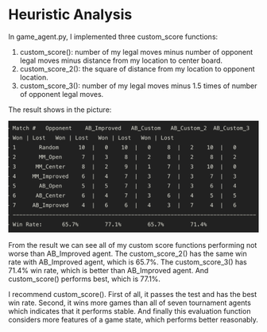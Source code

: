 # Heuristic Analysis
In game_agent.py, I implemented three custom_score functions:

1. custom_score(): number of my legal moves minus number of opponent legal moves minus distance from my location to center board.
2. custom_score_2(): the square of distance from my location to opponent location.
3. custom_score_3(): number of my legal moves minus 1.5 times of number of opponent legal moves.

The result shows in the picture:

![result](media/result.png)

From the result we can see all of my custom score functions performing not worse than AB_Improved agent. The custom_score_2() has the same win rate with AB_Improved agent, which is 65.7%. The custom_score_3() has 71.4% win rate, which is better than AB_Improved agent. And custom_score() performs best, which is 77.1%.

I recommend custom_score(). First of all, it passes the test and has the best win rate. Second, it wins more games than all of seven tournament agents which indicates that it performs stable. And finally this evaluation function considers more features of a game state, which performs better reasonably.



